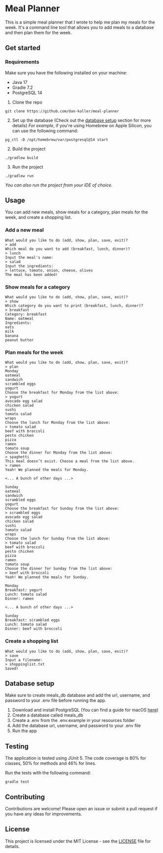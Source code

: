 # Meal Planner

This is a simple meal planner that I wrote to help me plan my meals for the week. It's a command line tool that
allows you to add meals to a database and then plan them for the week.

## Get started

### Requirements

Make sure you have the following installed on your machine:

- Java 17
- Gradle 7.2
- PostgreSQL 14


1. Clone the repo

```shell
git clone https://github.com/dan-koller/meal-planner
```

2. Set up the database (Check out the [database setup](#database-setup) section for more details)
   _For example_, if you're using Homebrew on Apple Silicon, you can use the following command:

```shell
pg_ctl -D /opt/homebrew/var/postgresql@14 start
```

2. Build the project

```shell
./gradlew build
```

3. Run the project

```shell
./gradlew run
```

_You can also run the project from your IDE of choice._

## Usage

You can add new meals, show meals for a category, plan meals for the week, and create a shopping list.

### Add a new meal

```shell
What would you like to do (add, show, plan, save, exit)?
> add
Which meal do you want to add (breakfast, lunch, dinner)?
> lunch
Input the meal's name:
> salad
Input the ingredients:
> lettuce, tomato, onion, cheese, olives
The meal has been added!
```

### Show meals for a category

```shell
What would you like to do (add, show, plan, save, exit)?
> show
Which category do you want to print (breakfast, lunch, dinner)?
> breakfast
Category: breakfast
Name: oatmeal
Ingredients:
oats
milk
banana
peanut butter
```

### Plan meals for the week

```shell
What would you like to do (add, show, plan, save, exit)?
> plan
Monday
oatmeal
sandwich
scrambled eggs
yogurt
Choose the breakfast for Monday from the list above:
> yogurt
avocado egg salad
chicken salad
sushi
tomato salad
wraps
Choose the lunch for Monday from the list above:
> tomato salad
beef with broccoli
pesto chicken
pizza
ramen
tomato soup
Choose the dinner for Monday from the list above:
> spaghetti
This meal doesn’t exist. Choose a meal from the list above.
> ramen
Yeah! We planned the meals for Monday.

<... A bunch of other days ...>

Sunday
oatmeal
sandwich
scrambled eggs
yogurt
Choose the breakfast for Sunday from the list above:
> scrambled eggs
avocado egg salad
chicken salad
sushi
tomato salad
wraps
Choose the lunch for Sunday from the list above:
> tomato salad
beef with broccoli
pesto chicken
pizza
ramen
tomato soup
Choose the dinner for Sunday from the list above:
> beef with broccoli
Yeah! We planned the meals for Sunday.

Monday
Breakfast: yogurt
Lunch: tomato salad
Dinner: ramen

<... A bunch of other days ...>

Sunday
Breakfast: scrambled eggs
Lunch: tomato salad
Dinner: beef with broccoli
```

### Create a shopping list

```shell
What would you like to do (add, show, plan, save, exit)?
> save
Input a filename:
> shoppinglist.txt
Saved!
```

## Database setup

Make sure to create meals_db database and add the url, username, and password to your .env file before running the app.

1. Download and install PostgreSQL (You can find a guide for
   macOS [here](https://gist.github.com/dan-koller/ba756dec5f9beeba02cc12fe2acf7211))
2. Create a database called meals_db
3. Create a .env from the .env.example in your resources folder
4. Add the database url, username, and password to your .env file
5. Run the app

## Testing

The application is tested using JUnit 5. The code coverage is 80% for classes, 50% for methods and 46% for lines.

Run the tests with the following command:

```shell
gradle test
```

## Contributing

Contributions are welcome! Please open an issue or submit a pull request if you have any ideas for improvements.

## License

This project is licensed under the MIT License - see the [LICENSE](LICENSE) file for details.